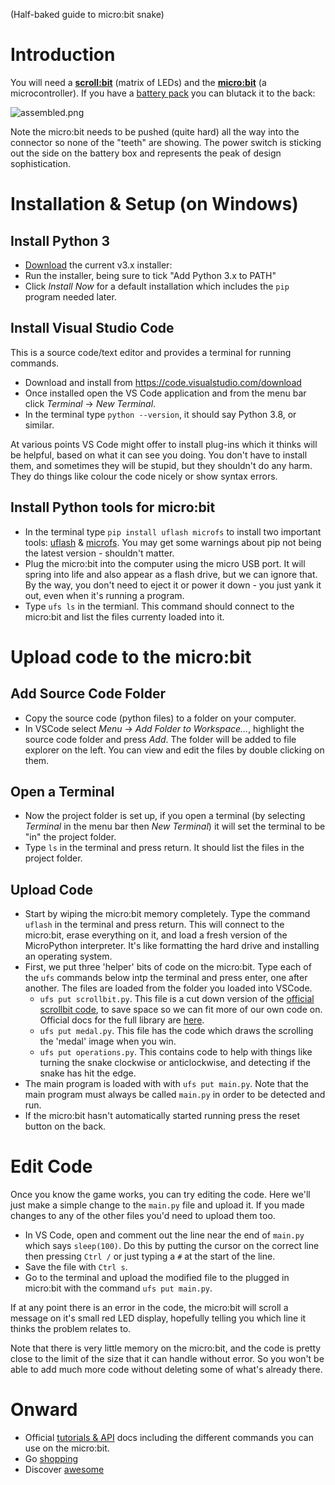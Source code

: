 (Half-baked guide to micro:bit snake)

# Introduction

You will need a [**scroll:bit**](https://coolcomponents.co.uk/products/scroll-bit) (matrix of LEDs) and the [**micro:bit**](https://coolcomponents.co.uk/products/bbc-micro-bit-official-board-only) (a microcontroller).  If you have a  [battery pack](https://coolcomponents.co.uk/collections/micro-bit/products/battery-holder-with-switch-and-lid-2x-aaa-with-2-pin-jst-connector-for-bbc-micro-bit) you can blutack it to the back:

![assembled.png](assembled.png)

Note the micro:bit needs to be pushed (quite hard) all the way into the connector so none of the "teeth" are showing.  The power switch is sticking out the side on the battery box and represents the peak of design sophistication.

# Installation & Setup (on Windows)

## Install Python 3

* [Download](https://www.python.org/downloads/windows/) the current v3.x installer: 
* Run the installer, being sure to tick "Add Python 3.x to PATH"
* Click *Install Now* for a default installation which includes the `pip` program needed later.

## Install Visual Studio Code
This is a source code/text editor and  provides a terminal for running commands.

* Download and install from https://code.visualstudio.com/download
* Once installed open the VS Code application and from the menu bar click *Terminal* -> *New Terminal*.
* In the terminal type `python --version`, it should say Python 3.8, or similar.

At various points VS Code might offer to install plug-ins which it thinks will be helpful, based on what it can see you doing.  You don't have to install them, and sometimes they will be stupid, but they shouldn't  do any harm.  They do things like colour the code nicely or show syntax errors.

## Install Python tools for micro:bit
* In the terminal type `pip install uflash microfs` to install two important tools: [uflash](https://pypi.org/project/uflash/) & [microfs](https://pypi.org/project/microfs/).  You may get some warnings about pip not being the latest version - shouldn't matter.
* Plug the micro:bit into the computer using the micro USB port.  It will spring into life and also appear as a  flash drive, but we can ignore that.  By the way, you don't need to eject it or power it down - you just yank it out, even when it's running a program.
* Type `ufs ls` in the termianl.  This command should connect to the micro:bit and list the files currenty loaded into it.

# Upload code to the micro:bit

## Add Source Code Folder
* Copy the source code (python files) to a folder on your computer.
* In VSCode select *Menu* -> *Add Folder to Workspace...*, highlight the source code folder and press *Add*.  The folder will be added to file explorer on the left. You can view and edit the files by double clicking on them.

## Open a Terminal
* Now the project folder is set up, if you open a terminal (by selecting *Terminal* in the menu bar then *New Terminal*) it will set the terminal to be "in" the project folder.
* Type `ls` in the terminal and press return.  It should list the files in the project folder.

## Upload Code
* Start by wiping the micro:bit memory completely.  Type the command `uflash` in the terminal and press return.  This will connect to the micro:bit, erase everything on it, and load a fresh version of the MicroPython interpreter.  It's like formatting the hard drive and installing an operating system.
* First, we put three 'helper' bits of code on the micro:bit.  Type each of the `ufs` commands below intp the terminal and press enter, one after another. The files are loaded from the folder you loaded into VSCode.
  * `ufs put scrollbit.py`.  This file is a cut down version of the [official scrollbit code](https://github.com/pimoroni/micropython-scrollbit/blob/master/library/scrollbit.source.py), to save space so we can fit more of our own code on.  Official docs for the full library are [here](https://github.com/pimoroni/micropython-scrollbit).
  * `ufs put medal.py`.  This file has the code which draws the scrolling the 'medal' image when you win.
  * `ufs put operations.py`.  This contains code to help with things like turning the snake clockwise or anticlockwise, and detecting if the snake has hit the edge.
* The main program is loaded with with `ufs put main.py`.  Note that the main program must always be called `main.py` in order to be detected and run.
* If the micro:bit hasn't automatically started running press the reset button on the back.

# Edit Code
Once you know the game works, you can try editing the code.  Here we'll just make a simple change to the `main.py` file and upload it.  If you made changes to any of the other files you'd need to upload them too.

* In VS Code, open and comment out the line near the end of `main.py` which says `sleep(100)`.  Do this by putting the cursor on the correct line then pressing `Ctrl /` or just typing a `#` at the start of the line.
* Save the file with `Ctrl s`.
* Go to the terminal and upload the modified file to the plugged in micro:bit with the command `ufs put main.py`.

If at any point there is an error in the code, the micro:bit will scroll a message on it's small red LED display, hopefully telling you which line it thinks the problem relates to.

Note that there is very little memory on the micro:bit, and the code is pretty close to the limit of the size that it can handle without error.  So you won't be able to add much more code without deleting some of what's already there.

# Onward

* Official [tutorials & API](https://microbit-micropython.readthedocs.io/en/latest/tutorials/hello.html) docs including the different commands you can use on the micro:bit.
* Go [shopping](https://coolcomponents.co.uk/collections/micro-bit)
* Discover [awesome](https://github.com/carlosperate/awesome-microbit)



